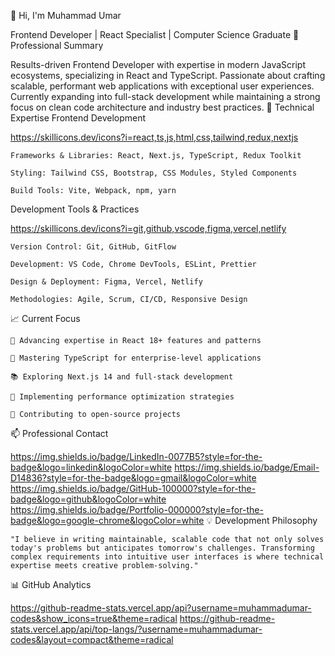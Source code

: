 👋 Hi, I'm Muhammad Umar

Frontend Developer | React Specialist | Computer Science Graduate
🚀 Professional Summary

Results-driven Frontend Developer with expertise in modern JavaScript ecosystems, specializing in React and TypeScript. Passionate about crafting scalable, performant web applications with exceptional user experiences. Currently expanding into full-stack development while maintaining a strong focus on clean code architecture and industry best practices.
💼 Technical Expertise
Frontend Development

https://skillicons.dev/icons?i=react,ts,js,html,css,tailwind,redux,nextjs

    Frameworks & Libraries: React, Next.js, TypeScript, Redux Toolkit

    Styling: Tailwind CSS, Bootstrap, CSS Modules, Styled Components

    Build Tools: Vite, Webpack, npm, yarn

Development Tools & Practices

https://skillicons.dev/icons?i=git,github,vscode,figma,vercel,netlify

    Version Control: Git, GitHub, GitFlow

    Development: VS Code, Chrome DevTools, ESLint, Prettier

    Design & Deployment: Figma, Vercel, Netlify

    Methodologies: Agile, Scrum, CI/CD, Responsive Design

📈 Current Focus

    🔭 Advancing expertise in React 18+ features and patterns

    🚀 Mastering TypeScript for enterprise-level applications

    📚 Exploring Next.js 14 and full-stack development

    🎯 Implementing performance optimization strategies

    🔄 Contributing to open-source projects

📫 Professional Contact

https://img.shields.io/badge/LinkedIn-0077B5?style=for-the-badge&logo=linkedin&logoColor=white
https://img.shields.io/badge/Email-D14836?style=for-the-badge&logo=gmail&logoColor=white
https://img.shields.io/badge/GitHub-100000?style=for-the-badge&logo=github&logoColor=white
https://img.shields.io/badge/Portfolio-000000?style=for-the-badge&logo=google-chrome&logoColor=white
💡 Development Philosophy

    "I believe in writing maintainable, scalable code that not only solves today's problems but anticipates tomorrow's challenges. Transforming complex requirements into intuitive user interfaces is where technical expertise meets creative problem-solving."

📊 GitHub Analytics

https://github-readme-stats.vercel.app/api?username=muhammadumar-codes&show_icons=true&theme=radical
https://github-readme-stats.vercel.app/api/top-langs/?username=muhammadumar-codes&layout=compact&theme=radical
